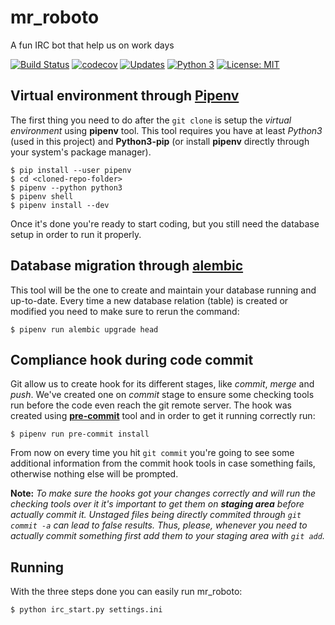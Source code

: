 # mr_roboto
A fun IRC bot that help us on work days

[![Build Status](https://travis-ci.org/meleca/mr-roboto.svg?branch=master)](https://travis-ci.org/meleca/mr-roboto) [![codecov](https://codecov.io/gh/meleca/mr-roboto/branch/master/graph/badge.svg)](https://codecov.io/gh/meleca/mr-roboto) [![Updates](https://pyup.io/repos/github/meleca/mr-roboto/shield.svg)](https://pyup.io/repos/github/meleca/mr-roboto/) [![Python 3](https://pyup.io/repos/github/meleca/mr-roboto/python-3-shield.svg)](https://pyup.io/repos/github/meleca/mr-roboto/) [![License: MIT](https://img.shields.io/badge/License-MIT-yellow.svg)](https://opensource.org/licenses/MIT)

## Virtual environment through [**Pipenv**][pipenv]

The first thing you need to do after the `git clone` is setup the *virtual
environment* using **pipenv** tool. This tool requires you have at least
*Python3* (used in this project) and **Python3-pip** (or install **pipenv**
directly through your system's package manager).

```
$ pip install --user pipenv
$ cd <cloned-repo-folder>
$ pipenv --python python3
$ pipenv shell
$ pipenv install --dev
```

Once it's done you're ready to start coding, but you still need the database
setup in order to run it properly.

## Database migration through [**alembic**][alembic]

This tool will be the one to create and maintain your database running and
up-to-date. Every time a new database relation (table) is created or modified
you need to make sure to rerun the command:

```
$ pipenv run alembic upgrade head
```

## Compliance hook during code commit

Git allow us to create hook for its different stages, like *commit*, *merge* and
*push*. We've created one on *commit* stage to ensure some checking tools run
before the code even reach the git remote server. The hook was created using
[**pre-commit**][pre-commit] tool and in order to get it running correctly run:

```
$ pipenv run pre-commit install
```

From now on every time you hit `git commit` you're going to see some additional
information from the commit hook tools in case something fails, otherwise
nothing else will be prompted.

**Note:** *To make sure the hooks got your changes correctly and will run the
checking tools over it it's important to get them on **staging area** before
actually commit it. Unstaged files being directly commited through `git commit
-a` can lead to false results. Thus, please, whenever you need to actually
commit something first add them to your staging area with `git add`.*

## Running

With the three steps done you can easily run mr_roboto:

```
$ python irc_start.py settings.ini
```

[pipenv]: https://pipenv.readthedocs.io/en/latest/
[alembic]: https://alembic.sqlalchemy.org/en/latest/
[pre-commit]: https://pre-commit.com/
